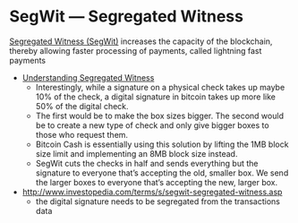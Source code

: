# SegWit &mdash; Segregated Witness

[Segregated Witness (SegWit)](https://segwit.org/) increases the capacity of the blockchain, thereby allowing faster processing of payments, called lightning fast payments

* [Understanding Segregated Witness](https://segwit.org/understanding-segregated-witness-905cc712c692)
  * Interestingly, while a signature on a physical check takes up maybe 10% of the check, a digital signature in bitcoin takes up more like 50% of the digital check.
  * The first would be to make the box sizes bigger. The second would be to create a new type of check and only give bigger boxes to those who request them.
  * Bitcoin Cash is essentially using this solution by lifting the 1MB block size limit and implementing an 8MB block size instead.
  * SegWit cuts the checks in half and sends everything but the signature to everyone that’s accepting the old, smaller box. We send the larger boxes to everyone that’s accepting the new, larger box.
* http://www.investopedia.com/terms/s/segwit-segregated-witness.asp
  * the digital signature needs to be segregated from the transactions data
